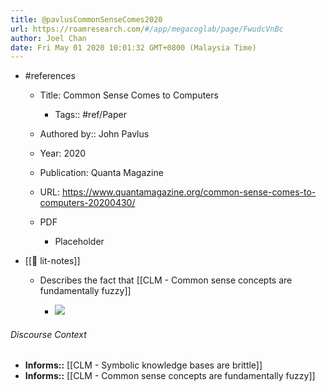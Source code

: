 ```yaml
---
title: @pavlusCommonSenseComes2020
url: https://roamresearch.com/#/app/megacoglab/page/FwudcVnBc
author: Joel Chan
date: Fri May 01 2020 10:01:32 GMT+0800 (Malaysia Time)
---
```


- #references

    - Title: Common Sense Comes to Computers

        - Tags:: #ref/Paper

    - Authored by::  John Pavlus

    - Year: 2020

    - Publication: Quanta Magazine

    - URL: https://www.quantamagazine.org/common-sense-comes-to-computers-20200430/

    - PDF

        - Placeholder
- [[📝 lit-notes]]

    - Describes the fact that [[CLM - Common sense concepts are fundamentally fuzzy]]

        - ![](https://firebasestorage.googleapis.com/v0/b/firescript-577a2.appspot.com/o/imgs%2Fapp%2Fmegacoglab%2FeTKUn9Kdw9?alt=media&token=6150f17e-7a88-40d2-9f80-ec55ed96ef47)

###### Discourse Context

- **Informs::** [[CLM - Symbolic knowledge bases are brittle]]
- **Informs::** [[CLM - Common sense concepts are fundamentally fuzzy]]
